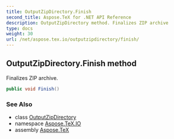 ```yaml
---
title: OutputZipDirectory.Finish
second_title: Aspose.TeX for .NET API Reference
description: OutputZipDirectory method. Finalizes ZIP archive
type: docs
weight: 30
url: /net/aspose.tex.io/outputzipdirectory/finish/
---
```

## OutputZipDirectory.Finish method

Finalizes ZIP archive.

```csharp
public void Finish()
```

### See Also

* class [OutputZipDirectory](../)
* namespace [Aspose.TeX.IO](../../outputzipdirectory/)
* assembly [Aspose.TeX](../../../)



